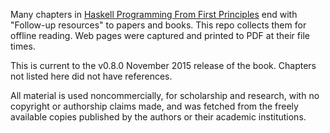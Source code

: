 Many chapters in [Haskell Programming From First Principles](http://haskellbook.com/) end with "Follow-up resources" to papers and books.
This repo collects them for offline reading.
Web pages were captured and printed to PDF at their file times.

This is current to the v0.8.0 November 2015 release of the book.
Chapters not listed here did not have references.

All material is used noncommercially,
for scholarship and research,
with no copyright or authorship claims made,
and was fetched from the freely available copies published by the authors or their academic institutions.
